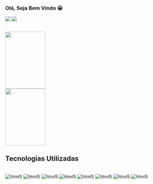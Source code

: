### Olá, Seja Bem Vindo 😀
<div>
  <a href="https://www.linkedin.com/in/jo%C3%A3o-vitor-camargo-almeida-08b7b7140/"><img src="https://img.shields.io/badge/LinkedIn-0077B5?style=for-the-badge&logo=linkedin&logoColor=white"/></a>
  <a href="mailto:joaocamargo06@gmail.com"><img src="https://img.shields.io/badge/Gmail-D14836?style=for-the-badge&logo=gmail&logoColor=white"/></a>
</div>

  ##

<div>
  <img height="180em" width="50%" src="https://github-readme-stats.vercel.app/api?username=joaovitorcamargo&show_icons=true&theme=dracula">
  <img height="180em" width="50%" src="https://github-readme-stats.vercel.app/api/top-langs/?username=joaovitorcamargo&theme=dracula">
</div>

## Tecnologias Utilizadas

<div style="display: inline-block"><br/>
  <img align="center" alt="html5" src="https://img.shields.io/badge/HTML5-E34F26?style=for-the-badge&logo=html5&logoColor=white">
  <img align="center" alt="html5" src="https://img.shields.io/badge/TypeScript-007ACC?style=for-the-badge&logo=typescript&logoColor=white">
  <img align="center" alt="html5" src="https://img.shields.io/badge/JavaScript-F7DF1E?style=for-the-badge&logo=javascript&logoColor=black">
  <img align="center" alt="html5" src="https://img.shields.io/badge/CSS-239120?&style=for-the-badge&logo=css3&logoColor=white">
  <img align="center" alt="html5" src="https://img.shields.io/badge/PHP-777BB4?style=for-the-badge&logo=php&logoColor=white">
  <img align="center" alt="html5" src="https://img.shields.io/badge/React-20232A?style=for-the-badge&logo=react&logoColor=61DAFB">
  <img align="center" alt="html5" src="https://img.shields.io/badge/Vue.js-35495E?style=for-the-badge&logo=vue.js&logoColor=4FC08D">
  <img align="center" alt="html5" src="https://img.shields.io/badge/Bootstrap-563D7C?style=for-the-badge&logo=bootstrap&logoColor=white">
</div><br/>
